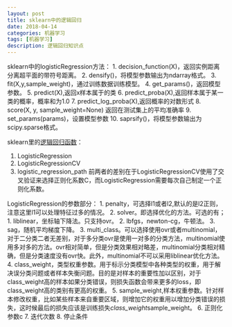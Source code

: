 ```yaml
---
layout: post
title: sklearn中的逻辑回归
date: 2018-04-14
categories: 机器学习
tags: [机器学习]
description: 逻辑回归知识点
---
```


sklearn中的logisticRegression方法：
    1. decision_function(X)，返回实例距离分离超平面的带符号距离。
    2. densify()，将模型参数输出为ndarray格式。
    3. fit(X,y,sample_weight)，通过训练数据训练模型。
    4. get_params()，返回模型参数。
    5. predict(X),返回x样本属于的类
    6. predict_proba(X),返回样本属于某一类的概率，概率和为1.0
    7. predict_log_proba(X),返回概率的对数形式
    8. score(X, y, sample_weight=None) 返回在测试集上的平均准确率
    9. set_params(params)，设置模型参数
    10. saprsify()，将模型参数输出为scipy.sparse格式。


sklearn里的[逻辑回归函数](http://www.cnblogs.com/pinard/p/6035872.html)：
  1. LogisticRegression
  2. LogisticRegressionCV
  3. logistic_regression_path
前两者的差别在于LogisticRegressionCV使用了交叉验证来选择正则化系数C，而LogisticRegression需要每次自己制定一个正则化系数。

LogisticRegression的参数部分：
    1. penalty，可选择l1或者l2,默认的是l2正则，注意这里l1可以处理特征过多的情况。
    2. solver。即选择优化的方法。可选的有；
        1. liblinear，坐标轴下降法。只支持ovr。
        2. lbfgs，newton-cg，牛顿法。
        3. sag，随机平均梯度下降。
    3. multi_class。可以选择使用ovr或者multinomial，对于二分类二者无差别，对于多分类ovr是使用一对多的分类方法，multinomial使用多对多的方法。ovr相对简单，但是分类效果相对略差，multinomial分类相对精确，但是分类速度没有ovr快。此外，multinomial不可以采用liblinear优化方法。
    4. class_weight，类型权重参数。用于标示分类模型中各种类型的权重，用于解决误分类问题或者样本失衡问题。目的是对样本的重要性加以区别，对于class_weight高的样本如果分类错误，则损失函数会带来更多的loss，即class_weight高的类别有更高的权重。
    5. sample_weight,样本权重参数。针对样本修改权重，比如某些样本来自重要区域，则增加它的权重用以增加分类错误的损失，这时候最后的损失应该是训练损失*class_weight*sample_weight。
    6. 正则化参数c
    7. 迭代次数
    8. 停止条件
